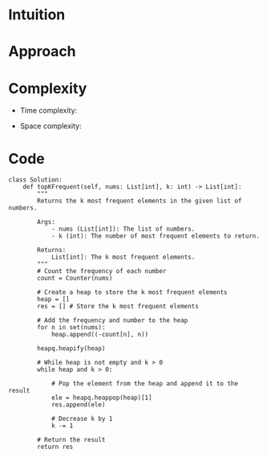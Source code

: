 # Intuition

<!-- Describe your first thoughts on how to solve this problem. -->

# Approach

<!-- Describe your approach to solving the problem. -->

# Complexity

- Time complexity:
<!-- Add your time complexity here, e.g. $$O(n)$$ -->

- Space complexity:
<!-- Add your space complexity here, e.g. $$O(n)$$ -->

# Code

```python3 []
class Solution:
    def topKFrequent(self, nums: List[int], k: int) -> List[int]:
        """
        Returns the k most frequent elements in the given list of numbers.

        Args:
            - nums (List[int]): The list of numbers.
            - k (int): The number of most frequent elements to return.

        Returns:
            List[int]: The k most frequent elements.
        """
        # Count the frequency of each number
        count = Counter(nums)

        # Create a heap to store the k most frequent elements
        heap = []
        res = [] # Store the k most frequent elements

        # Add the frequency and number to the heap
        for n in set(nums):
            heap.append((-count[n], n))

        heapq.heapify(heap)

        # While heap is not empty and k > 0
        while heap and k > 0:

            # Pop the element from the heap and append it to the result
            ele = heapq.heappop(heap)[1]
            res.append(ele)

            # Decrease k by 1
            k -= 1

        # Return the result
        return res
```
